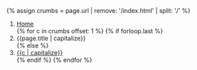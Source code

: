 <nav aria-label="breadcrumb">
{% assign crumbs = page.url | remove: '/index.html' | split: '/' %}
  <ol class="breadcrumb">
    <li class="breadcrumb-item"><a href="/">Home</a></li>
    {% for c in crumbs offset: 1 %}
        {% if forloop.last %}
            <li class="breadcrumb-item active" aria-current="page">{{page.title | capitalize}}</li>
        {% else %}
            <li class="breadcrumb-item"><a href="{% assign crumblimit = forloop.index | plus: 1 %}{% for cc in crumbs limit: crumblimit %}{{cc | append: '/' }}{% endfor  %}">{{c | capitalize}}</a></li>
        {% endif %}
    {% endfor %}
  </ol>
</nav>